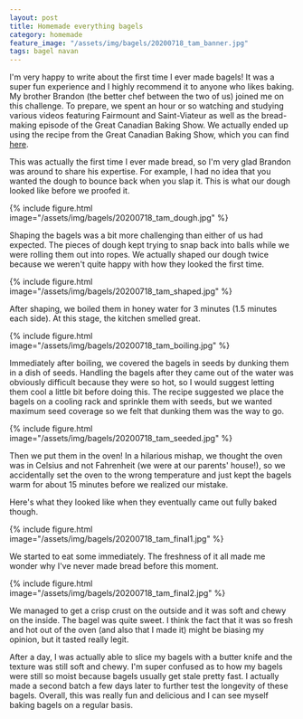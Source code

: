 ```yaml
---
layout: post
title: Homemade everything bagels
category: homemade
feature_image: "/assets/img/bagels/20200718_tam_banner.jpg"
tags: bagel navan
---
```


I'm very happy to write about the first time I ever made bagels! It was a super fun experience and I highly recommend it to anyone who likes baking. My brother Brandon (the better chef between the two of us) joined me on this challenge. To prepare, we spent an hour or so watching and studying various videos featuring Fairmount and Saint-Viateur as well as the bread-making episode of the Great Canadian Baking Show. We actually ended up using the recipe from the Great Canadian Baking Show, which you can find [here](https://www.cbc.ca/life/greatcanadianbakingshow/recipe-montreal-bagels-1.5051491). 

This was actually the first time I ever made bread, so I'm very glad Brandon was around to share his expertise. For example, I had no idea that you wanted the dough to bounce back when you slap it. This is what our dough looked like before we proofed it.

{% include figure.html image="/assets/img/bagels/20200718_tam_dough.jpg" %}

Shaping the bagels was a bit more challenging than either of us had expected. The pieces of dough kept trying to snap back into balls while we were rolling them out into ropes. We actually shaped our dough twice because we weren't quite happy with how they looked the first time.

{% include figure.html image="/assets/img/bagels/20200718_tam_shaped.jpg" %}

After shaping, we boiled them in honey water for 3 minutes (1.5 minutes each side). At this stage, the kitchen smelled great. 

{% include figure.html image="/assets/img/bagels/20200718_tam_boiling.jpg" %}

Immediately after boiling, we covered the bagels in seeds by dunking them in a dish of seeds. Handling the bagels after they came out of the water was obviously difficult because they were so hot, so I would suggest letting them cool a little bit before doing this. The recipe suggested we place the bagels on a cooling rack and sprinkle them with seeds, but we wanted maximum seed coverage so we felt that dunking them was the way to go.

{% include figure.html image="/assets/img/bagels/20200718_tam_seeded.jpg" %}

Then we put them in the oven! In a hilarious mishap, we thought the oven was in Celsius and not Fahrenheit (we were at our parents' house!), so we accidentally set the oven to the wrong temperature and just kept the bagels warm for about 15 minutes before we realized our mistake.

Here's what they looked like when they eventually came out fully baked though.

{% include figure.html image="/assets/img/bagels/20200718_tam_final1.jpg" %}

We started to eat some immediately. The freshness of it all made me wonder why I've never made bread before this moment.

{% include figure.html image="/assets/img/bagels/20200718_tam_final2.jpg" %}

We managed to get a crisp crust on the outside and it was soft and chewy on the inside. The bagel was quite sweet. I think the fact that it was so fresh and hot out of the oven (and also that I made it) might be biasing my opinion, but it tasted really legit.

After a day, I was actually able to slice my bagels with a butter knife and the texture was still soft and chewy. I'm super confused as to how my bagels were still so moist because bagels usually get stale pretty fast. I actually made a second batch a few days later to further test the longevity of these bagels. Overall, this was really fun and delicious and I can see myself baking bagels on a regular basis.
